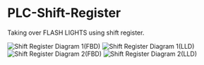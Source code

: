 # PLC-Shift-Register
Taking over FLASH LIGHTS using shift register.

![Shift Register Diagram 1(FBD)](https://user-images.githubusercontent.com/41565191/58017481-98d2eb00-7b15-11e9-836f-db76e2f40545.jpg)
![Shift Register Diagram 1(LLD)](https://user-images.githubusercontent.com/41565191/58017482-98d2eb00-7b15-11e9-93ba-678704c37267.jpg)
![Shift Register Diagram 2(FBD)](https://user-images.githubusercontent.com/41565191/58017483-98d2eb00-7b15-11e9-9d49-80014e6be68f.jpg)
![Shift Register Diagram 2(LLD)](https://user-images.githubusercontent.com/41565191/58017484-996b8180-7b15-11e9-9394-20a26a20a4ac.jpg)
